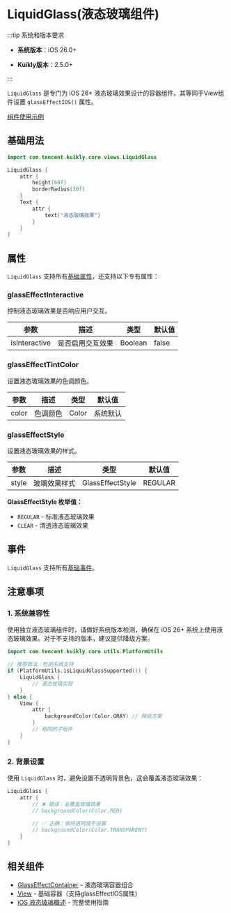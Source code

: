 # LiquidGlass(液态玻璃组件)

:::tip 系统和版本要求

- **系统版本**：iOS 26.0+

- **Kuikly版本**：2.5.0+

:::

`LiquidGlass` 是专门为 iOS 26+ 液态玻璃效果设计的容器组件。其等同于View组件设置 `glassEffectIOS()` 属性。

[组件使用示例](https://github.com/Tencent-TDS/KuiklyUI/blob/main/demo/src/commonMain/kotlin/com/tencent/kuikly/demo/pages/demo/LiquidGlassDemoPage.kt)

## 基础用法

```kotlin
import com.tencent.kuikly.core.views.LiquidGlass

LiquidGlass {
    attr {
        height(60f)
        borderRadius(30f)
    }
    Text {
        attr {
            text("液态玻璃效果")
        }
    }
}
```

## 属性

`LiquidGlass` 支持所有[基础属性](basic-attr-event.md#基础属性)，还支持以下专有属性：

### glassEffectInteractive

控制液态玻璃效果是否响应用户交互。

| 参数 | 描述 | 类型 | 默认值 |
| -- | -- | -- | -- |
| isInteractive | 是否启用交互效果 | Boolean | false |

### glassEffectTintColor

设置液态玻璃效果的色调颜色。

| 参数 | 描述 | 类型 | 默认值 |
| -- | -- | -- | -- |
| color | 色调颜色 | Color | 系统默认 |

### glassEffectStyle

设置液态玻璃效果的样式。

| 参数 | 描述 | 类型 | 默认值 |
| -- | -- | -- | -- |
| style | 玻璃效果样式 | GlassEffectStyle | REGULAR |

**GlassEffectStyle 枚举值：**

- `REGULAR` - 标准液态玻璃效果
- `CLEAR` - 清透液态玻璃效果

## 事件

`LiquidGlass` 支持所有[基础事件](basic-attr-event.md#基础事件)。

## 注意事项

### 1. 系统兼容性

使用独立液态玻璃组件时，请做好系统版本检测，确保在 iOS 26+ 系统上使用液态玻璃效果。对于不支持的版本，建议提供降级方案。

```kotlin
import com.tencent.kuikly.core.utils.PlatformUtils

// 推荐做法：检测系统支持
if (PlatformUtils.isLiquidGlassSupported()) {
    LiquidGlass {
        // 液态玻璃实现
    }
} else {
    View {
        attr {
            backgroundColor(Color.GRAY) // 降级方案
        }
        // 相同的子组件
    }
}
```

### 2. 背景设置

使用 `LiquidGlass` 时，避免设置不透明背景色，这会覆盖液态玻璃效果：

```kotlin
LiquidGlass {
    attr {
        // ❌ 错误：会覆盖玻璃效果
        // backgroundColor(Color.RED)
        
        // ✅ 正确：保持透明或不设置
        // backgroundColor(Color.TRANSPARENT)
    }
}
```

## 相关组件

- [GlassEffectContainer](./glass-effect-container.md) - 液态玻璃容器组合
- [View](./view.md#glasseffectios) - 基础容器（支持glassEffectIOS属性）
- [iOS 液态玻璃概述](./ios26-liquid-glass.md) - 完整使用指南

